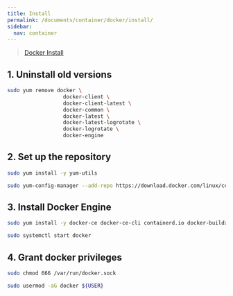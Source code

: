 ```yaml
---
title: Install
permalink: /documents/container/docker/install/
sidebar:
  nav: container
---
```


> [Docker Install](https://docs.docker.com/engine/install/)

## 1. Uninstall old versions

```bash
sudo yum remove docker \
                  docker-client \
                  docker-client-latest \
                  docker-common \
                  docker-latest \
                  docker-latest-logrotate \
                  docker-logrotate \
                  docker-engine
```



## 2. Set up the repository

```bash
sudo yum install -y yum-utils
```

```bash
sudo yum-config-manager --add-repo https://download.docker.com/linux/centos/docker-ce.repo
```



## 3. Install Docker Engine

```bash
sudo yum install -y docker-ce docker-ce-cli containerd.io docker-buildx-plugin docker-compose-plugin
```

```bash
sudo systemctl start docker
```



## 4. Grant docker privileges

```bash
sudo chmod 666 /var/run/docker.sock
```

```bash
sudo usermod -aG docker ${USER}
```

